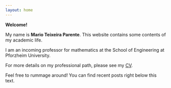 ```yaml
---
layout: home
---
```


**Welcome!**

My name is **Mario Teixeira Parente**.
This website contains some contents of my academic life.

I am an incoming professor for mathematics at the School of Engineering at Pforzheim University.

For more details on my professional path, please see my [CV](/cv.md).

Feel free to rummage around! You can find recent posts right below this text.
